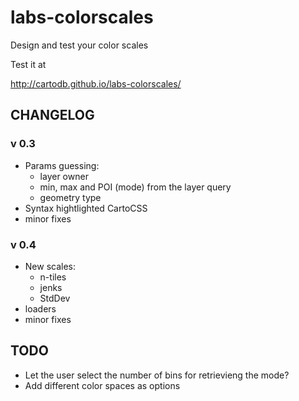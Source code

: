 # labs-colorscales
Design and test your color scales

Test it at

  http://cartodb.github.io/labs-colorscales/

## CHANGELOG

### v 0.3
* Params guessing:
    * layer owner
    * min, max and POI (mode) from the layer query
    * geometry type
* Syntax hightlighted CartoCSS
* minor fixes

### v 0.4
* New scales:
    * n-tiles
    * jenks
    * StdDev
* loaders
* minor fixes

## TODO

* Let the user select the number of bins for retrievieng the mode?
* Add different color spaces as options
